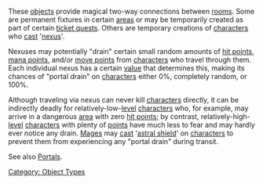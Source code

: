These [objects](:Category:_Objects "wikilink") provide magical two-way
connections between [rooms](:Category:_Rooms "wikilink"). Some are
permanent fixtures in certain [areas](:Category:_Areas "wikilink") or
may be temporarily created as part of certain [ticket
quests](:Category:_Ticket_Quests "wikilink"). Others are temporary
creations of [characters](:Category:_Characters "wikilink") who
[cast](Cast "wikilink") '[nexus](Nexus "wikilink")'.

Nexuses may potentially "drain" certain small random amounts of [hit
points](Hit_Points "wikilink"), [mana points](Mana_Points "wikilink"),
and/or [move points](Move_Points "wikilink") from
[characters](:Category:_Characters "wikilink") who travel through them.
Each individual nexus has a certain
[value](:Category:_Object_Values "wikilink") that determines this,
making its chances of "portal drain" on
[characters](:Category:_Characters "wikilink") either 0%, completely
random, or 100%.

Although traveling via nexus can never kill
[characters](:Category:_Characters "wikilink") directly, it can be
indirectly deadly for relatively-low-[level](Level "wikilink")
[characters](:Category:_Characters "wikilink") who, for example, may
arrive in a dangerous [area](:Category:_Areas "wikilink") with zero [hit
points](Hit_Points "wikilink"); by contrast,
relatively-high-[level](Level "wikilink")
[characters](:Category:_Characters "wikilink") with plenty of
[points](:Category:_Points "wikilink") have much less to fear and may
hardly ever notice any drain. [Mages](:Category:_Mages "wikilink") may
[cast](Cast "wikilink") '[astral shield](Astral_Shield "wikilink")' on
[characters](:Category:_Characters "wikilink") to prevent them from
experiencing any "portal drain" during transit.

See also [Portals](Portals "wikilink").

[Category: Object Types](Category:_Object_Types "wikilink")
